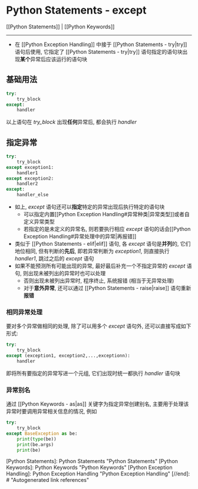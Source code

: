 # Python Statements - except

[[Python Statements]] | [[Python Keywords]]

---

* 在 [[Python Exception Handling]] 中接于 [[Python Statements - try|try]] 语句后使用, 它指定了 [[Python Statements - try|try]] 语句指定的语句块出现**某个**异常后应该运行的语句块

## 基础用法

```py
try:
    try_block
except:
    handler
```

以上语句在 *try_block* 出现**任何**异常后, 都会执行 *handler*

## 指定异常

```py
try:
    try_block
except exception1:
    handler1
except exception2:
    handler2
except:
    handler_else
```

* 如上, *except* 语句还可以**指定**特定的异常出现后执行特定的语句块
    * 可以指定内置[[Python Exception Handling#异常种类|异常类型]]或者自定义异常类型
    * 若指定的是未定义的异常名, 则若要执行相应 *except* 语句的话会[[Python Exception Handling#异常处理中的异常|再报错]]
* 类似于 [[Python Statements - elif|elif]] 语句, 各 *except* 语句是**并列**的, 它们地位相同, 但有判断的**先后**, 即若异常判断为 *exception1*, 则直接执行 *handler1*, 跳过之后的 *except* 语句
* 如果不能预测所有可能出现的异常, 最好最后补充一个不指定异常的 *except* 语句, 则出现未被列出的异常时也可以处理
    * 否则出现未被列出异常时, 程序终止, 系统报错 (相当于无异常处理)
    * 对于**意外异常**, 还可以通过 [[Python Statements - raise|raise]] 语句重新**报错**

### 相同异常处理

要对多个异常做相同的处理, 除了可以用多个 *except* 语句外, 还可以直接写成如下形式:

```py
try:
    try_block
except (exception1, exception2,...,exceptionn):
    handler
```

即将所有要指定的异常写进一个元组, 它们出现时统一都执行 *handler* 语句块

### 异常别名

通过 [[Python Keywords - as|as]] 关键字为指定异常创建别名, 主要用于处理该异常时要调用异常相关信息的情况, 例如

```py
try:
    try_block
except BaseException as be:
    print(type(be))
    print(be.args)
    print(be)
```

[//begin]: # "Autogenerated link references for markdown compatibility"
[Python Statements]: Python Statements "Python Statements"
[Python Keywords]: Python Keywords "Python Keywords"
[Python Exception Handling]: Python Exception Handling "Python Exception Handling"
[//end]: # "Autogenerated link references"